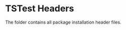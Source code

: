 <!--
 Copyright (c) 2021 Ketan Goyal
 
 This software is released under the MIT License.
 https://opensource.org/licenses/MIT
-->

# TSTest Headers

The folder contains all package installation header files.

